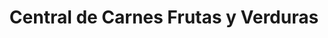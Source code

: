 ---
title: "Central de Carnes Frutas y Verduras"
url: /bogota-d-c/central-de-carnes-frutas-y-verduras/
shop: supermercado
---